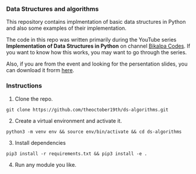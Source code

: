 ### Data Structures and algorithms

This repository contains implmentation of basic data structures in Python and also some examples of their implementation.

The code in this repo was written primarily during the YouTube series **Implementation of Data Structures in Python** on channel [Bikalpa Codes](bit.ly/bikalpa-codes). If you want to know how this works, you may want to go through the series.

Also, if you are from the event and looking for the persentation slides, you can download it frorm [here](https://drive.google.com/drive/folders/1M7G_O7w3GZo6GYZQ_N95aSK_QMQPzflM?usp=sharing).

### Instructions

1. Clone the repo.

```
git clone https://github.com/theoctober19th/ds-algorithms.git
```

2. Create a virtual environment and activate it.

```
python3 -m venv env && source env/bin/activate && cd ds-algorithms
```

3. Install dependencies

```
pip3 install -r requirements.txt && pip3 install -e .
```

4. Run any module you like.
